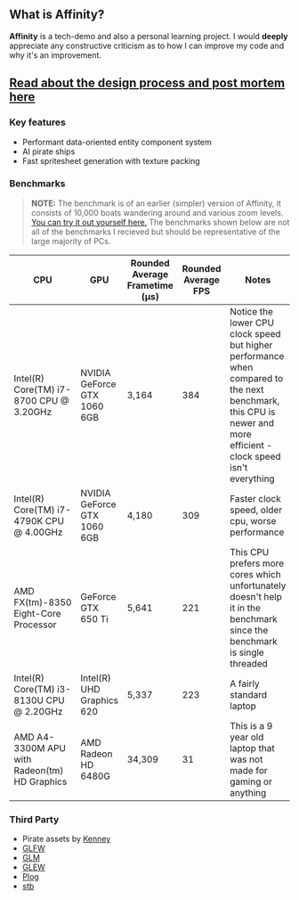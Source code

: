 ## What is Affinity?

**Affinity** is a tech-demo and also a personal learning project. I would **deeply** appreciate any constructive criticism as to how I can improve my code and why it's an improvement.

## [Read about the design process and post mortem here](https://github.com/Nybbit/Affinity/blob/master/DESIGN_PROCESS_AND_POST_MORTEM.md)

### Key features

- Performant data-oriented entity component system
- AI pirate ships
- Fast spritesheet generation with texture packing

### Benchmarks

> **NOTE:** The benchmark is of an earlier (simpler) version of Affinity, it consists of 10,000 boats wandering around and various zoom levels. [You can try it out yourself here.](https://github.com/Nybbit/Affinity/releases/tag/v0.0.1-benchmark) The benchmarks shown below are not all of the benchmarks I recieved but should be representative of the large majority of PCs.

| CPU | GPU | Rounded Average Frametime (µs) | Rounded Average FPS | Notes |
| --- | --- | ------------------------------ | ------------------- | ----- |
| Intel(R) Core(TM) i7-8700 CPU @ 3.20GHz | NVIDIA GeForce GTX 1060 6GB | 3,164 | 384 | Notice the lower CPU clock speed but higher performance when compared to the next benchmark, this CPU is newer and more efficient - clock speed isn't everything |
| Intel(R) Core(TM) i7-4790K CPU @ 4.00GHz | NVIDIA GeForce GTX 1060 6GB | 4,180 | 309 | Faster clock speed, older cpu, worse performance |
| AMD FX(tm)-8350 Eight-Core Processor | GeForce GTX 650 Ti | 5,641 | 221 | This CPU prefers more cores which unfortunately doesn't help it in the benchmark since the benchmark is single threaded |
| Intel(R) Core(TM) i3-8130U CPU @ 2.20GHz | Intel(R) UHD Graphics 620 | 5,337 | 223 | A fairly standard laptop |
| AMD A4-3300M APU with Radeon(tm) HD Graphics | AMD Radeon HD 6480G | 34,309 | 31 | This is a 9 year old laptop that was not made for gaming or anything |

### Third Party

- Pirate assets by [Kenney](https://kenney.nl/assets/pirate-pack)
- [GLFW](https://www.glfw.org/)
- [GLM](https://glm.g-truc.net)
- [GLEW](http://glew.sourceforge.net/)
- [Plog](https://github.com/SergiusTheBest/plog)
- [stb](https://github.com/nothings/stb)
